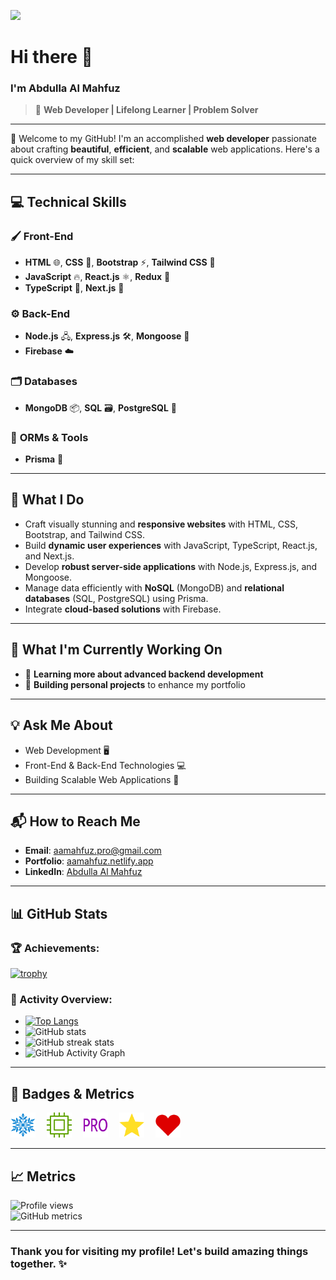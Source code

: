 ![](https://i.postimg.cc/yYRCc9Fy/linkedin-final-banner.png)

# Hi there 👋  
### I'm Abdulla Al Mahfuz  
> 🔗 **Web Developer | Lifelong Learner | Problem Solver**  

---

🌟 Welcome to my GitHub! I'm an accomplished **web developer** passionate about crafting **beautiful**, **efficient**, and **scalable** web applications. Here's a quick overview of my skill set:

---

## 💻 **Technical Skills**

### 🖌️ **Front-End**
- **HTML** 🌐, **CSS** 🎨, **Bootstrap** ⚡, **Tailwind CSS** 💨  
- **JavaScript** 🔥, **React.js** ⚛️, **Redux** 🔄  
- **TypeScript** 🔡, **Next.js** 🚀  

### ⚙️ **Back-End**
- **Node.js** 🖧, **Express.js** 🛠️, **Mongoose** 🐍  
- **Firebase** ☁️  

### 🗂️ **Databases**
- **MongoDB** 📦, **SQL** 🗃️, **PostgreSQL** 🐘  

### 📌 **ORMs & Tools**
- **Prisma** 🔗  

---

## 🚀 **What I Do**
- Craft visually stunning and **responsive websites** with HTML, CSS, Bootstrap, and Tailwind CSS.
- Build **dynamic user experiences** with JavaScript, TypeScript, React.js, and Next.js.
- Develop **robust server-side applications** with Node.js, Express.js, and Mongoose.
- Manage data efficiently with **NoSQL** (MongoDB) and **relational databases** (SQL, PostgreSQL) using Prisma.
- Integrate **cloud-based solutions** with Firebase.

---

## 🔧 **What I'm Currently Working On**
- 🌱 **Learning more about advanced backend development**  
- 🔭 **Building personal projects** to enhance my portfolio  

---

## 💡 **Ask Me About**
- Web Development 🖥️  
- Front-End & Back-End Technologies 💻  
- Building Scalable Web Applications 🚀  

---

## 📬 **How to Reach Me**
- **Email**: [aamahfuz.pro@gmail.com](mailto:aamahfuz.pro@gmail.com)  
- **Portfolio**: [aamahfuz.netlify.app](https://aamahfuz.netlify.app/)  
- **LinkedIn**: [Abdulla Al Mahfuz](https://www.linkedin.com/in/AbdullahAlMahfuz/)  

---

## 📊 **GitHub Stats**
### 🏆 Achievements:
[![trophy](https://github-profile-trophy.vercel.app/?username=mahfuzctg&theme=gruvbox&margin-w=15)](https://github.com/ryo-ma/github-profile-trophy)

### 🌟 Activity Overview:
- [![Top Langs](https://github-readme-stats.vercel.app/api/top-langs/?username=mahfuzctg&layout=compact&theme=radical)](https://github.com/anuraghazra/github-readme-stats)
- ![GitHub stats](https://github-readme-stats.vercel.app/api?username=mahfuzctg&show_icons=true&theme=radical)  
- ![GitHub streak stats](https://streak-stats.demolab.com/?user=mahfuzctg&theme=radical)  
- ![GitHub Activity Graph](https://github-readme-activity-graph.vercel.app/graph?username=mahfuzctg&theme=react-dark&area=true)

---

## 🎯 **Badges & Metrics**
<a href='https://archiveprogram.github.com/'><img src='https://raw.githubusercontent.com/acervenky/animated-github-badges/master/assets/acbadge.gif' width='40' height='40'></a> 
<a href='https://docs.github.com/en/developers'><img src='https://raw.githubusercontent.com/acervenky/animated-github-badges/master/assets/devbadge.gif' width='40' height='40'></a> 
<a href='https://github.com/pricing'><img src='https://raw.githubusercontent.com/acervenky/animated-github-badges/master/assets/pro.gif' width='40' height='40'></a> 
<a href='https://stars.github.com/'><img src='https://raw.githubusercontent.com/acervenky/animated-github-badges/master/assets/starbadge.gif' width='40' height='40'></a> 
<a href='https://docs.github.com/en/github/supporting-the-open-source-community-with-github-sponsors'><img src='https://raw.githubusercontent.com/acervenky/animated-github-badges/master/assets/sponsorbadge.gif' width='40' height='40'></a>

---

## 📈 **Metrics**
![Profile views](https://gpvc.arturio.dev/mahfuzctg)  
![GitHub metrics](https://metrics.lecoq.io/mahfuzctg)

---

### **Thank you for visiting my profile! Let's build amazing things together.** ✨  
